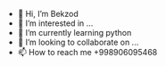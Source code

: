 - 👋 Hi, I’m Bekzod
- 👀 I’m interested in ...
- 🌱 I’m currently learning python
- 💞️ I’m looking to collaborate on ...
- 📫 How to reach me +998906095468

<!---
bekzod0525/bekzod0525 is a ✨ special ✨ repository because its `README.md` (this file) appears on your GitHub profile.
You can click the Preview link to take a look at your changes.
--->

